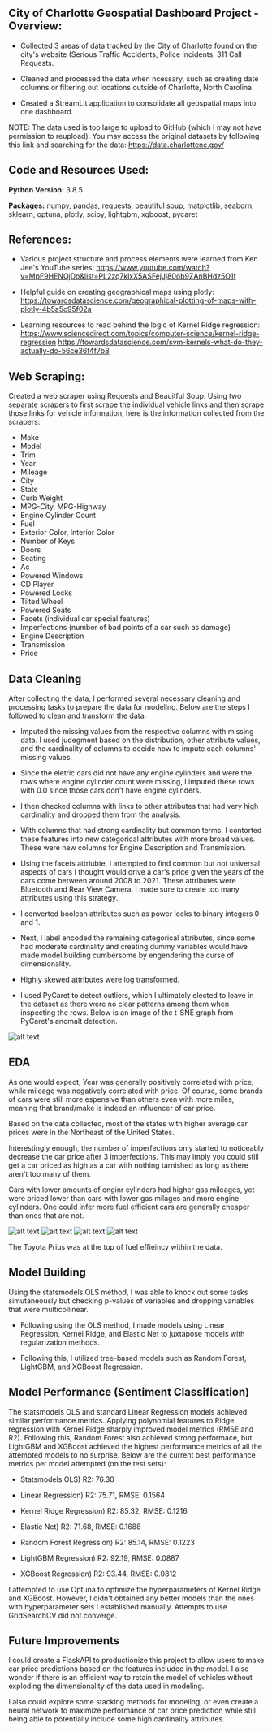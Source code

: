 ## City of Charlotte Geospatial Dashboard Project - Overview:

* Collected 3 areas of data tracked by the City of Charlotte found on the city's website (Serious Traffic Accidents, Police Incidents, 311 Call Requests.

* Cleaned and processed the data when ncessary, such as creating date columns or filtering out locations outside of Charlotte, North Carolina.

* Created a StreamLit application to consolidate all geospatial maps into one dashboard.

NOTE: The data used is too large to upload to GitHub (which I may not have permission to reupload). You may access the original datasets by following this link and searching for the data:
https://data.charlottenc.gov/


## Code and Resources Used:

**Python Version:** 3.8.5

**Packages:** numpy, pandas, requests, beautiful soup, matplotlib, seaborn, sklearn, optuna, plotly, scipy,
lightgbm, xgboost, pycaret

## References:

* Various project structure and process elements were learned from Ken Jee's YouTube series: 
https://www.youtube.com/watch?v=MpF9HENQjDo&list=PL2zq7klxX5ASFejJj80ob9ZAnBHdz5O1t

* Helpful guide on creating geographical maps using plotly:
https://towardsdatascience.com/geographical-plotting-of-maps-with-plotly-4b5a5c95f02a

* Learning resources to read behind the logic of Kernel Ridge regression:
https://www.sciencedirect.com/topics/computer-science/kernel-ridge-regression
https://towardsdatascience.com/svm-kernels-what-do-they-actually-do-56ce36f4f7b8

## Web Scraping:

Created a web scraper using Requests and Beauitful Soup. Using two separate scrapers to first scrape the individual vehicle links and then scrape those links for vehicle information, here is the information collected from the scrapers:

*   Make
*   Model
*   Trim
*   Year
*   Mileage
*   City
*   State
*   Curb Weight
*   MPG-City, MPG-Highway
*   Engine Cylinder Count
*   Fuel
*   Exterior Color, Interior Color
*   Number of Keys
*   Doors
*   Seating
*   Ac
*   Powered Windows
*   CD Player
*   Powered Locks
*   Tilted Wheel
*   Powered Seats
*   Facets (individual car special features)
*   Imperfections (number of bad points of a car such as damage)
*   Engine Description
*   Transmission
*   Price

## Data Cleaning

After collecting the data, I performed several necessary cleaning and processing tasks to prepare the data for modeling. Below are the steps I followed to clean and transform the data:

* Imputed the missing values from the respective columns with missing data. I used judegment based on the distribution, other attribute values, and the cardinality of columns to decide how to impute each columns' missing values.

* Since the eletric cars did not have any engine cylinders and were the rows where engine cylinder count were missing, I imputed these rows with 0.0 since those cars don't have engine cylinders.

* I then checked columns with links to other attributes that had very high cardinality and dropped them from the analysis.

* With columns that had strong cardinality but common terms, I contorted these features into new categorical attributes with more broad values. These were new columns for Engine Description and Transmission. 

* Using the facets attriubte, I attempted to find common but not universal aspects of cars I thought would drive a car's price given the years of the cars come between around 2008 to 2021. These attributes were Bluetooth and Rear View Camera. I made sure to create too many attributes using this strategy.

* I converted boolean attributes such as power locks to binary integers 0 and 1.

* Next, I label encoded the remaining categorical attributes, since some had moderate cardinality and creating dummy variables would have made model building cumbersome by engendering the curse of dimensionality.

* Highly skewed attributes were log transformed.

* I used PyCaret to detect outliers, which I ultimately elected to leave in the dataset as there were no clear patterns among them when inspecting the rows. Below is an image of the t-SNE graph from PyCaret's anomalt detection.

![alt text](https://github.com/elayer/CarvanaCarsProject/blob/main/outlier_detections.png "LDA Topic Example")

## EDA
As one would expect, Year was generally positively correlated with price, while mileage was negatively correlated with price. Of course, some brands of cars were still more espensive than others even with more miles, meaning that brand/make is indeed an influencer of car price. 

Based on the data collected, most of the states with higher average car prices were in the Northeast of the United States. 

Interestingly enough, the number of imperfections only started to noticeably decrease the car price after 3 imperfections. This may imply you could still get a car priced as high as a car with nothing tarnished as long as there aren't too many of them.

Cars with lower amounts of enginr cylinders had higher gas mileages, yet were priced lower than cars with lower gas milages and more engine cylinders. One could infer more fuel efficient cars are generally cheaper than ones that are not.

![alt text](https://github.com/elayer/CarvanaCarsProject/blob/main/carprice_bybrand.png "Price by Brand")
![alt text](https://github.com/elayer/CarvanaCarsProject/blob/main/mileage_bybrand_price.png "Price by mileage for Brands")
![alt text](https://github.com/elayer/CarvanaCarsProject/blob/main/geomap_prices.png "Average Price per State Map")
![alt text](https://github.com/elayer/CarvanaCarsProject/blob/main/mpgcity_price_bycyl.png "MPG per Engine Cylinder Price")

The Toyota Prius was at the top of fuel effieincy within the data.

## Model Building
Using the statsmodels OLS method, I was able to knock out some tasks simutaneously but checking p-values of variables and dropping variables that were multicollinear.

* Following using the OLS method, I made models using Linear Regression, Kernel Ridge, and Elastic Net to juxtapose models with regularization methods. 

* Following this, I utilized tree-based models such as Random Forest, LightGBM, and XGBoost Regression. 


## Model Performance (Sentiment Classification)
The statsmodels OLS and standard Linear Regression models achieved similar performance metrics. Applying polynomial features to Ridge regression with Kernel Ridge sharply improved model metrics (RMSE and R2). Following this, Random Forest also achieved strong performace, but LightGBM and XGBoost achieved the highest performance metrics of all the attempted models to no surprise. Below are the current best performance metrics per model attempted (on the test sets):

* Statsmodels OLS) R2: 76.30

* Linear Regression) R2: 75.71, RMSE: 0.1564

* Kernel Ridge Regression) R2: 85.32, RMSE: 0.1216

* Elastic Net) R2: 71.68, RMSE: 0.1688

* Random Forest Regression) R2: 85.14, RMSE: 0.1223

* LightGBM Regression) R2: 92.19, RMSE: 0.0887

* XGBoost Regression) R2: 93.44, RMSE: 0.0812

I attempted to use Optuna to optimize the hyperparameters of Kernel Ridge and XGBoost. However, I didn't obtained any better models than the ones with hyperparameter sets I established manually. Attempts to use GridSearchCV did not converge.

## Future Improvements
I could create a FlaskAPI to productionize this project to allow users to make car price predictions based on the features included in the model. I also wonder if there is an efficient way to retain the model of vehicles without exploding the dimensionality of the data used in modeling.

I also could explore some stacking methods for modeling, or even create a neural network to maximize performance of car price prediction while still being able to potentially include some high cardinality attributes.
